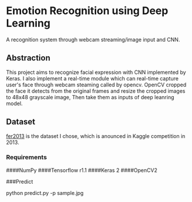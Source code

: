# Emotion Recognition using Deep Learning
A  recognition system through webcam streaming/image input and CNN.

## Abstraction
This project aims to recognize facial expression with CNN implemented by Keras. 
I also implement a real-time module which can real-time capture user's face through webcam steaming called by opencv. 
OpenCV cropped the face it detects from the original frames and resize the cropped images to 48x48 grayscale image, 
Then take them as inputs of deep leanring model. 

## Dataset
[fer2013](https://www.kaggle.com/c/challenges-in-representation-learning-facial-expression-recognition-challenge/data) is the dataset I chose, which is anounced in Kaggle competition in 2013.


### Requirements
####NumPy
####Tensorflow r1.1
####Keras 2
####OpenCV2

###Predict

python predict.py -p sample.jpg

